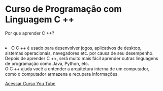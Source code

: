 #   Curso de  Programação com Linguagem C ++

  Por que aprender C ++? <br><br>
<li>O C ++ é usado para desenvolver jogos, aplicativos de desktop, sistemas operacionais, navegadores etc. por causa de seu desempenho.<l/i><br>
Depois de aprender C ++, será muito mais fácil aprender outras linguagens de programação como Java, Python, etc.<br>
O C ++ ajuda você a entender a arquitetura interna de um computador, como o computador armazena e recupera informações.<br>

<a href="https://www.youtube.com/watch?v=yHbFhAyOqZQ"> Acessar Curso You Tube</a>
